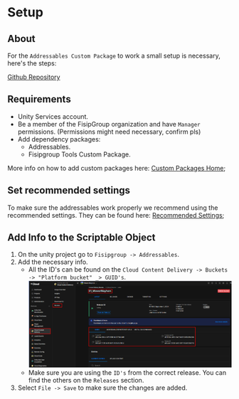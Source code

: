 # Setup
## About
For the `Addressables Custom Package` to work a small setup is necessary, here's the steps:

[Github Repository](https://github.com/JoaoSantosFisip/fisipgroup-custom-package-addressables)

## Requirements
- Unity Services account.
- Be a member of the FisipGroup organization and have `Manager` permissions. (Permissions might need necessary, confirm pls)
- Add dependency packages:
    - Addressables.
    - Fisipgroup Tools Custom Package.

More info on how to add custom packages here:  [Custom Packages Home](https://joaosantosfisip.github.io/fisipgroup-mkdocs-documentation/custompackage/);

## Set recommended settings
To make sure the addressables work properly we recommend using the recommended settings.
They can be found here: [Recommended Settings](https://joaosantosfisip.github.io/fisipgroup-mkdocs-documentation/custompackage_addressables_settings/);

## Add Info to the Scriptable Object
1. On the unity project go to `Fisipgroup -> Addressables`.
2. Add the necessary info.
    - All the ID's can be found on the `Cloud Content Delivery -> Buckets -> "Platform bucket" _> GUID's`.
    ![GUID's](images/custompackage/addressables/custompackage_addressables_setup_1.png)
    - Make sure you are using the `ID's` from the correct release. You can find the others on the `Releases` section.
3. Select `File -> Save` to make sure the changes are added.
